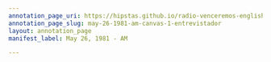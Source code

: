 ```yaml
---
annotation_page_uri: https://hipstas.github.io/radio-venceremos-english/annotations/may-26-1981-am-canvas-1-entrevistador.json
annotation_page_slug: may-26-1981-am-canvas-1-entrevistador
layout: annotation_page
manifest_label: May 26, 1981 - AM

---
```

